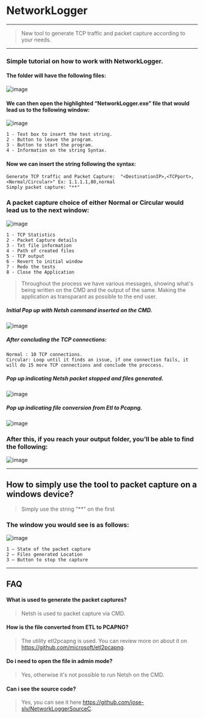 # NetworkLogger
****

>New tool to generate TCP traffic and packet capture according to your needs.

--------

### Simple tutorial on how to work with NetworkLogger.

#### The folder will have the following files:

 ![image](https://user-images.githubusercontent.com/110167869/182664997-c2cb6b01-15c8-465e-a8f3-5a7596acec68.png)


#### We can then open the highlighted “NetworkLogger.exe” file that would lead us to the following window:

 ![image](https://user-images.githubusercontent.com/110167869/182665122-fc5973e7-1816-49d1-a207-36baa904f197.png)

```
1 - Text box to insert the test string.
2 - Button to leave the program.
3 - Button to start the program.
4 - Information on the string Syntax.
```

#### Now we can insert the string following the syntax:

```
Generate TCP traffic and Packet Capture:  "<DestinationIP>,<TCPport>,<Normal/Circular>" Ex: 1.1.1.1,80,normal
Simply packet capture: "**"
````

### A packet capture choice of either Normal or Circular would lead us to the next window:

 ![image](https://user-images.githubusercontent.com/110167869/182665288-6b4fbc5a-80b0-4626-aad2-f5676179a120.png)

```
1 - TCP Statistics
2 - Packet Capture details
3 - Txt file information
4 - Path of created files
5 - TCP output 
6 - Revert to initial window
7 - Redo the tests
8 - Close the Application
  ``` 
>Throughout the process we have various messages, showing what's being written on the CMD and the output of the same. Making the application as transparant as possible to the end user.

##### Initial Pop up with Netsh command inserted on the CMD.

 ![image](https://user-images.githubusercontent.com/110167869/182665480-6d5de6f1-27a0-4ff6-8089-2d55d87dcc5d.png)

 
##### After concluding the TCP connections:
  
```
Normal : 10 TCP connections.
Circular: Loop until it finds an issue, if one connection fails, it will do 15 more TCP connections and conclude the proccess.
```
  
##### Pop up indicating Netsh packet stopped and files generated.
  
 ![image](https://user-images.githubusercontent.com/110167869/182665526-0eb8bd7a-9450-4207-8a8a-ac1c5c81419b.png)

 
##### Pop up indicating file conversion from Etl to Pcapng.
  
 ![image](https://user-images.githubusercontent.com/110167869/182665553-a66feca9-0bcb-4d16-ad01-b7781099a6d4.png)


### After this, if you reach your output folder, you’ll be able to find the following:

![image](https://user-images.githubusercontent.com/110167869/182665598-f6f00a78-196f-45a0-83f0-2301e624a624.png)
                                                                                                        
-------
  
## How to simply use the tool to packet capture on a windows device?
  
 >Simply use the string "**" on the first 
  
### The window you would see is as follows:
  
![image](https://user-images.githubusercontent.com/110167869/182667041-e1ab301c-8b44-46e4-bf77-69cb85261be7.png)

 
 ```                                                 
1 – State of the packet capture
2 – Files generated Location
3 – Button to stop the capture
  ``` 
  
****

## FAQ
#### What is used to generate the packet captures?
> Netsh is used to packet capture via CMD.
  
#### How is the file converted from ETL to PCAPNG?
> The utility etl2pcapng is used. You can review more on about it on https://github.com/microsoft/etl2pcapng.
 
#### Do i need to open the file in admin mode?
>Yes, otherwise it's not possible to run Netsh on the CMD.

 #### Can i see the source code?
>Yes, you can see it here https://github.com/jose-slv/NetworkLoggerSourceC.
